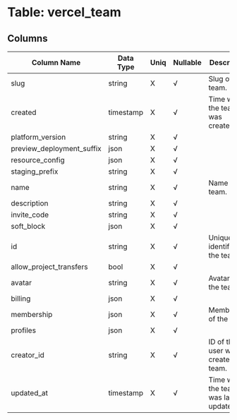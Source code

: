 # Table: vercel_team

## Columns 

|  Column Name   |  Data Type  | Uniq | Nullable | Description | 
|  ----  | ----  | ----  | ----  | ---- | 
| slug | string | X | √ | Slug of the team. | 
| created | timestamp | X | √ | Time when the team was created. | 
| platform_version | string | X | √ |  | 
| preview_deployment_suffix | json | X | √ |  | 
| resource_config | json | X | √ |  | 
| staging_prefix | string | X | √ |  | 
| name | string | X | √ | Name of the team. | 
| description | string | X | √ |  | 
| invite_code | string | X | √ |  | 
| soft_block | json | X | √ |  | 
| id | string | X | √ | Unique identifier of the team. | 
| allow_project_transfers | bool | X | √ |  | 
| avatar | string | X | √ | Avatar for the team. | 
| billing | json | X | √ |  | 
| membership | json | X | √ | Membership of the team. | 
| profiles | json | X | √ |  | 
| creator_id | string | X | √ | ID of the user who created the team. | 
| updated_at | timestamp | X | √ | Time when the team was last updated. | 


